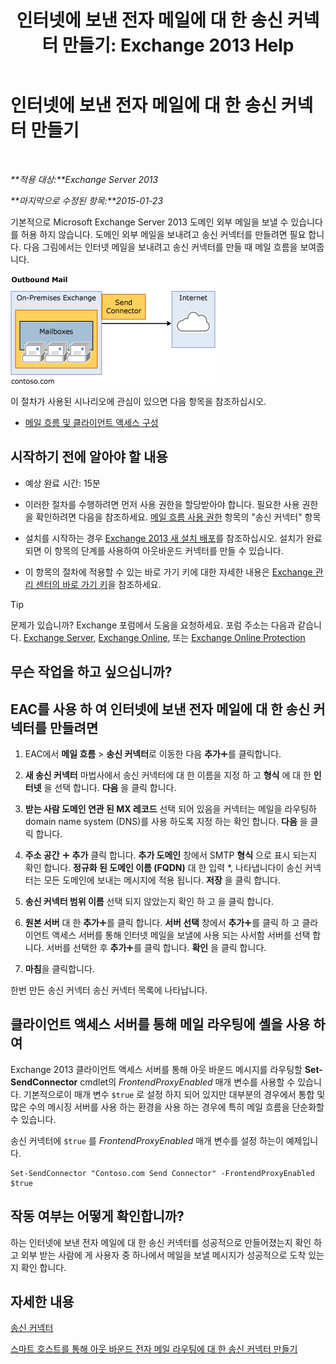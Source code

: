 ﻿---
title: '인터넷에 보낸 전자 메일에 대 한 송신 커넥터 만들기: Exchange 2013 Help'
TOCTitle: 인터넷에 보낸 전자 메일에 대 한 송신 커넥터 만들기
ms:assetid: 6deaefa8-1152-40d9-b1ba-9c19bdf8a928
ms:mtpsurl: https://technet.microsoft.com/ko-kr/library/JJ657457(v=EXCHG.150)
ms:contentKeyID: 50483333
ms.date: 05/22/2018
mtps_version: v=EXCHG.150
ms.translationtype: MT
---

# 인터넷에 보낸 전자 메일에 대 한 송신 커넥터 만들기

 

_**적용 대상:**Exchange Server 2013_

_**마지막으로 수정된 항목:**2015-01-23_

기본적으로 Microsoft Exchange Server 2013 도메인 외부 메일을 보낼 수 있습니다를 허용 하지 않습니다. 도메인 외부 메일을 보내려고 송신 커넥터를 만들려면 필요 합니다. 다음 그림에서는 인터넷 메일을 보내려고 송신 커넥터를 만들 때 메일 흐름을 보여줍니다.

![connector\_send\_onprem\_internet](images/JJ657457.e8963e4f-7dce-461f-bbcf-660278cefa35(EXCHG.150).gif "connector_send_onprem_internet")

이 절차가 사용된 시나리오에 관심이 있으면 다음 항목을 참조하십시오.

  - [메일 흐름 및 클라이언트 액세스 구성](configure-mail-flow-and-client-access-exchange-2013-help.md)

## 시작하기 전에 알아야 할 내용

  - 예상 완료 시간: 15분

  - 이러한 절차를 수행하려면 먼저 사용 권한을 할당받아야 합니다. 필요한 사용 권한을 확인하려면 다음을 참조하세요. [메일 흐름 사용 권한](mail-flow-permissions-exchange-2013-help.md) 항목의 "송신 커넥터" 항목

  - 설치를 시작하는 경우 [Exchange 2013 새 설치 배포](deploy-a-new-installation-of-exchange-2013-exchange-2013-help.md)를 참조하십시오. 설치가 완료되면 이 항목의 단계를 사용하여 아웃바운드 커넥터를 만들 수 있습니다.

  - 이 항목의 절차에 적용할 수 있는 바로 가기 키에 대한 자세한 내용은 [Exchange 관리 센터의 바로 가기 키](keyboard-shortcuts-in-the-exchange-admin-center-exchange-online-protection-help.md)을 참조하세요.


> [!TIP]
> 문제가 있습니까? Exchange 포럼에서 도움을 요청하세요. 포럼 주소는 다음과 같습니다. <A href="https://go.microsoft.com/fwlink/p/?linkid=60612">Exchange Server</A>, <A href="https://go.microsoft.com/fwlink/p/?linkid=267542">Exchange Online</A>, 또는 <A href="https://go.microsoft.com/fwlink/p/?linkid=285351">Exchange Online Protection</A>



## 무슨 작업을 하고 싶으십니까?

## EAC를 사용 하 여 인터넷에 보낸 전자 메일에 대 한 송신 커넥터를 만들려면

1.  EAC에서 **메일 흐름** \> **송신 커넥터**로 이동한 다음 **추가**![아이콘 추가](images/JJ218640.c1e75329-d6d7-4073-a27d-498590bbb558(EXCHG.150).gif "아이콘 추가")를 클릭합니다.

2.  **새 송신 커넥터** 마법사에서 송신 커넥터에 대 한 이름을 지정 하 고 **형식** 에 대 한 **인터넷** 을 선택 합니다. **다음** 을 클릭 합니다.

3.  **받는 사람 도메인 연관 된 MX 레코드** 선택 되어 있음을 커넥터는 메일을 라우팅하 domain name system (DNS)를 사용 하도록 지정 하는 확인 합니다. **다음** 을 클릭 합니다.

4.  **주소 공간** ![아이콘 추가](images/JJ218640.c1e75329-d6d7-4073-a27d-498590bbb558(EXCHG.150).gif "아이콘 추가") **추가** 클릭 합니다. **추가 도메인** 창에서 SMTP **형식** 으로 표시 되는지 확인 합니다. **정규화 된 도메인 이름 (FQDN)** 대 한 입력 \*, 나타냅니다이 송신 커넥터는 모든 도메인에 보내는 메시지에 적용 됩니다. **저장** 을 클릭 합니다.

5.  **송신 커넥터 범위 이름** 선택 되지 않았는지 확인 하 고 을 클릭 합니다.

6.  **원본 서버** 대 한 **추가**![아이콘 추가](images/JJ218640.c1e75329-d6d7-4073-a27d-498590bbb558(EXCHG.150).gif "아이콘 추가")를 클릭 합니다. **서버 선택** 창에서 **추가**![아이콘 추가](images/JJ218640.c1e75329-d6d7-4073-a27d-498590bbb558(EXCHG.150).gif "아이콘 추가")를 클릭 하 고 클라이언트 액세스 서버를 통해 인터넷 메일을 보낼에 사용 되는 사서함 서버를 선택 합니다. 서버를 선택한 후 **추가**![아이콘 추가](images/JJ218640.c1e75329-d6d7-4073-a27d-498590bbb558(EXCHG.150).gif "아이콘 추가")를 클릭 합니다. **확인** 을 클릭 합니다.

7.  **마침**을 클릭합니다.

한번 만든 송신 커넥터 송신 커넥터 목록에 나타납니다.

## 클라이언트 액세스 서버를 통해 메일 라우팅에 셸을 사용 하 여

Exchange 2013 클라이언트 액세스 서버를 통해 아웃 바운드 메시지를 라우팅할 **Set-SendConnector** cmdlet의 *FrontendProxyEnabled* 매개 변수를 사용할 수 있습니다. 기본적으로이 매개 변수 `$true` 로 설정 하지 되어 있지만 대부분의 경우에서 통합 및 많은 수의 메시징 서버를 사용 하는 환경을 사용 하는 경우에 특히 메일 흐름을 단순화할 수 있습니다.

송신 커넥터에 `$true` 를 *FrontendProxyEnabled* 매개 변수를 설정 하는이 예제입니다.

    Set-SendConnector "Contoso.com Send Connector" -FrontendProxyEnabled $true

## 작동 여부는 어떻게 확인합니까?

하는 인터넷에 보낸 전자 메일에 대 한 송신 커넥터를 성공적으로 만들어졌는지 확인 하 고 외부 받는 사람에 게 사용자 중 하나에서 메일을 보낼 메시지가 성공적으로 도착 있는지 확인 합니다.

## 자세한 내용

[송신 커넥터](send-connectors-exchange-2013-help.md)

[스마트 호스트를 통해 아웃 바운드 전자 메일 라우팅에 대 한 송신 커넥터 만들기](create-a-send-connector-to-route-outbound-email-through-a-smart-host-exchange-2013-help.md)

